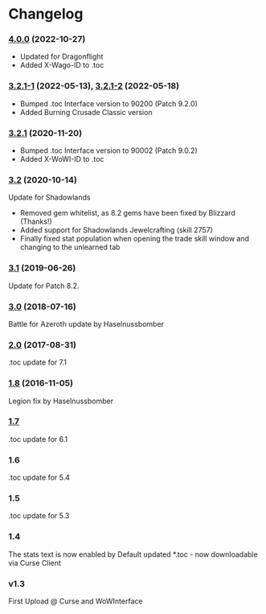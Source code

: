 # Changelog

### [4.0.0] (2022-10-27)

- Updated for Dragonflight
- Added X-Wago-ID to .toc

### [3.2.1-1] (2022-05-13), [3.2.1-2] (2022-05-18)
- Bumped .toc Interface version to 90200 (Patch 9.2.0)
- Added Burning Crusade Classic version

### [3.2.1] (2020-11-20)
- Bumped .toc Interface version to 90002 (Patch 9.0.2)
- Added X-WoWI-ID to .toc

### [3.2] (2020-10-14)
Update for Shadowlands
- Removed gem whitelist, as 8.2 gems have been fixed by Blizzard (Thanks!)
- Added support for Shadowlands Jewelcrafting (skill 2757)
- Finally fixed stat population when opening the trade skill window and changing to the unlearned tab

### [3.1] (2019-06-26)
Update for Patch 8.2.

### [3.0] (2018-07-16)
Battle for Azeroth update by Haselnussbomber

### [2.0] (2017-08-31)
.toc update for 7.1

### [1.8] (2016-11-05)
Legion fix by Haselnussbomber

### [1.7]
.toc update for 6.1

### 1.6
.toc update for 5.4

### 1.5
.toc update for 5.3

### 1.4
The stats text is now enabled by Default
updated *.toc - now downloadable via Curse Client

### v1.3
First Upload @ Curse and WoWInterface

[Unreleased]: https://github.com/Haselnussbomber/Juwe/compare/v4.0.0...HEAD
[4.0.0]: https://github.com/Haselnussbomber/Juwe/compare/v3.2.1-2...v4.0.0
[3.2.1-2]: https://github.com/Haselnussbomber/Juwe/compare/v3.2.1-1...v3.2.1-2
[3.2.1-1]: https://github.com/Haselnussbomber/Juwe/compare/v3.2.1...v3.2.1-1
[3.2.1]: https://github.com/Haselnussbomber/Juwe/compare/v3.2...v3.2.1
[3.2]: https://github.com/Haselnussbomber/Juwe/compare/v3.1...v3.2
[3.1]: https://github.com/Haselnussbomber/Juwe/compare/v3.0...v3.1
[3.0]: https://github.com/Haselnussbomber/Juwe/compare/v2.0...v3.0
[2.0]: https://github.com/Haselnussbomber/Juwe/compare/v1.8...v2.0
[1.8]: https://github.com/Haselnussbomber/Juwe/compare/v1.7...v1.8
[1.7]: https://github.com/Haselnussbomber/Juwe/commit/d312b2ac
